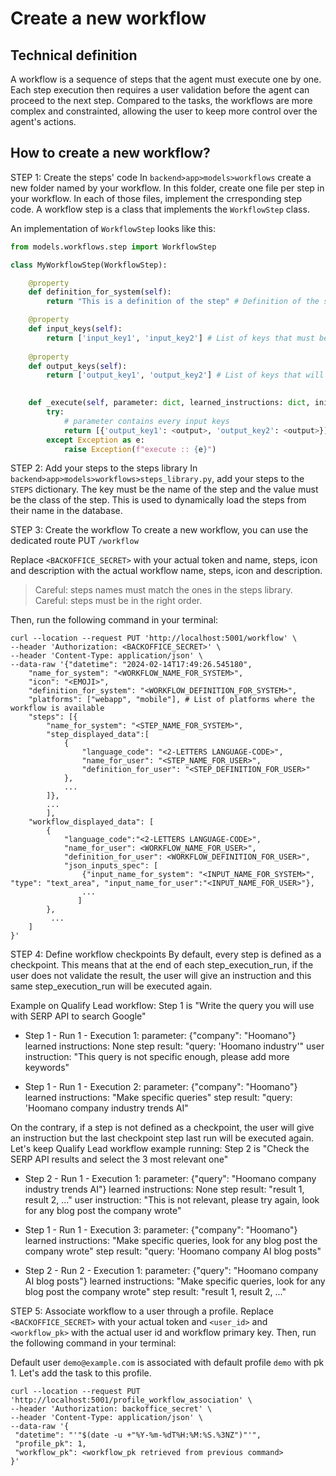 # Create a new workflow

## Technical definition
A workflow is a sequence of steps that the agent must execute one by one. Each step execution then requires a user validation before the agent can proceed to the next step. 
Compared to the tasks, the workflows are more complex and constrainted, allowing the user to keep more control over the agent's actions.

## How to create a new workflow?

STEP 1: Create the steps' code
In `backend>app>models>workflows` create a new folder named by your workflow. In this folder, create one file per step in your workflow.
In each of those files, implement the crresponding step code.
A workflow step is a class that implements the `WorkflowStep` class. 

An implementation of `WorkflowStep` looks like this:
```python
from models.workflows.step import WorkflowStep        

class MyWorkflowStep(WorkflowStep):

    @property
    def definition_for_system(self):
        return "This is a definition of the step" # Definition of the step as used in prompts

    @property
    def input_keys(self):
        return ['input_key1', 'input_key2'] # List of keys that must be present in the input parameter
     
    @property
    def output_keys(self):
        return ['output_key1', 'output_key2'] # List of keys that will be present in the output parameter

    
    def _execute(self, parameter: dict, learned_instructions: dict, initial_parameter: dict, history: List[dict],  workflow_conversation: str):
        try: 
            # parameter contains every input keys
            return [{'output_key1': <output>, 'output_key2': <output>}] # output contains every output key
        except Exception as e:
            raise Exception(f"execute :: {e}")
```

STEP 2: Add your steps to the steps library
In `backend>app>models>workflows>steps_library.py`, add your steps to the `STEPS` dictionary. The key must be the name of the step and the value must be the class of the step. This is used to dynamically load the steps from their name in the database.

STEP 3: Create the workflow
To create a new workflow, you can use the dedicated route PUT `/workflow`

Replace `<BACKOFFICE_SECRET>` with your actual token and name, steps, icon and description with the actual workflow name, steps, icon and description.
> Careful: steps names must match the ones in the steps library.
> Careful: steps must be in the right order.

Then, run the following command in your terminal:

```shell
curl --location --request PUT 'http://localhost:5001/workflow' \
--header 'Authorization: <BACKOFFICE_SECRET>' \
--header 'Content-Type: application/json' \
--data-raw '{"datetime": "2024-02-14T17:49:26.545180",
    "name_for_system": "<WORKFLOW_NAME_FOR_SYSTEM>",
    "icon": "<EMOJI>",
    "definition_for_system": "<WORKFLOW_DEFINITION_FOR_SYSTEM>",
    "platforms": ["webapp", "mobile"], # List of platforms where the workflow is available
    "steps": [{
        "name_for_system": "<STEP_NAME_FOR_SYSTEM>",
        "step_displayed_data":[
            {
                "language_code": "<2-LETTERS LANGUAGE-CODE>",
                "name_for_user": "<STEP_NAME_FOR_USER>",
                "definition_for_user": "<STEP_DEFINITION_FOR_USER>"
            },
            ...
        ]},
        ...
        ],
    "workflow_displayed_data": [
        {   
            "language_code":"<2-LETTERS LANGUAGE-CODE>",
            "name_for_user": <WORKFLOW_NAME_FOR_USER>",
            "definition_for_user": <WORKFLOW_DEFINITION_FOR_USER>",
            "json_inputs_spec": [
                {"input_name_for_system": "<INPUT_NAME_FOR_SYSTEM>", "type": "text_area", "input_name_for_user":"<INPUT_NAME_FOR_USER>"},
                ...
               ]
        },
         ...
    ]
}'
```

STEP 4: Define workflow checkpoints
By default, every step is defined as a checkpoint. This means that at the end of each step_execution_run, if the user does not validate the result, the user will give an instruction and this same step_execution_run will be executed again.

Example on Qualify Lead workflow:
Step 1 is "Write the query you will use with SERP API to search Google"

- Step 1 - Run 1 - Execution 1:
        parameter: {"company": "Hoomano"}
        learned instructions: None
        step result:  "query: 'Hoomano industry'"
        <USER DOES NOT VALIDATE>
        user instruction: "This query is not specific enough, please add more keywords"
        
- Step 1 - Run 1 - Execution 2: 
        parameter: {"company": "Hoomano"}
        learned instructions: "Make specific queries"
        step result:  "query: 'Hoomano company industry trends AI"
        <USER VALIDATES>
        
On the contrary, if a step is not defined as a checkpoint, the user will give an instruction but the last checkpoint step last run will be executed again.
Let's keep Qualify Lead workflow example running:
Step 2 is "Check the SERP API results and select the 3 most relevant one"

- Step 2 - Run 1 - Execution 1:
        parameter: {"query": "Hoomano company industry trends AI"}
        learned instructions: None
        step result:  "result 1, result 2, ..."
        <USER DOES NOT VALIDATE>
        user instruction: "This is not relevant, please try again, look for any blog post the company wrote"

- Step 1 - Run 1 - Execution 3:
        parameter: {"company": "Hoomano"}
        learned instructions: "Make specific queries, look for any blog post the company wrote"
        step result:  "query: 'Hoomano company AI blog posts"
        <USER VALIDATES>

- Step 2 - Run 2 - Execution 1:
        parameter: {"query": "Hoomano company AI blog posts"}
        learned instructions: "Make specific queries, look for any blog post the company wrote"
        step result:  "result 1, result 2, ..."
        <USER VALIDATES>

STEP 5: Associate workflow to a user through a profile.
Replace `<BACKOFFICE_SECRET>` with your actual token and `<user_id>` and `<workflow_pk>` with the actual user id and workflow primary key.
Then, run the following command in your terminal:


Default user `demo@example.com` is associated with default profile `demo` with pk 1. Let's add the task to this profile.
```
curl --location --request PUT 'http://localhost:5001/profile_workflow_association' \
--header 'Authorization: backoffice_secret' \
--header 'Content-Type: application/json' \
--data-raw '{
 "datetime": "'"$(date -u +"%Y-%m-%dT%H:%M:%S.%3NZ")"'",
 "profile_pk": 1,
 "workflow_pk": <workflow_pk retrieved from previous command>
}'
```




